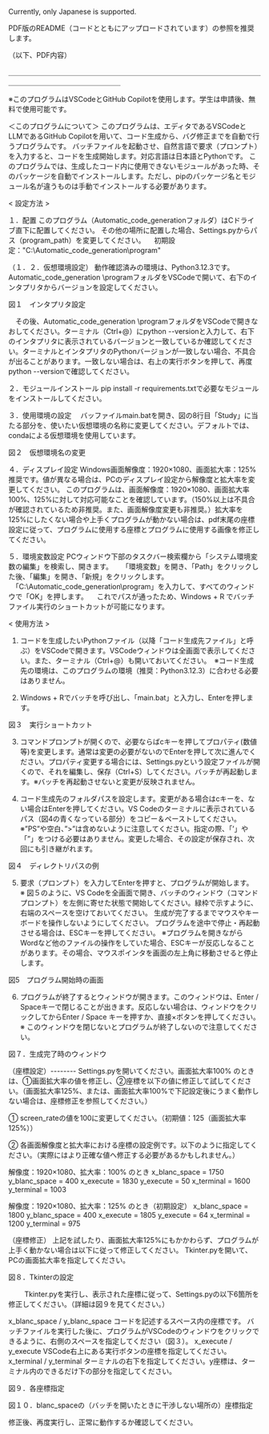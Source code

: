 Currently, only Japanese is supported.

PDF版のREADME（コードとともにアップロードされています）の参照を推奨します。

（以下、PDF内容）

＿＿＿＿＿＿＿＿＿＿＿＿＿＿＿＿＿＿＿＿＿＿＿＿＿＿＿＿＿＿＿＿＿＿＿＿＿＿＿＿＿＿＿＿＿＿＿＿＿＿＿＿

※このプログラムはVSCodeとGitHub Copilotを使用します。学生は申請後、無料で使用可能です。

＜このプログラムについて＞
このプログラムは、エディタであるVSCodeとLLMであるGitHub Copilotを用いて、コード生成から、バグ修正までを自動で行うプログラムです。
バッチファイルを起動させ、自然言語で要求（プロンプト）を入力すると、コードを生成開始します。対応言語は日本語とPythonです。
このプログラムでは、生成したコード内に使用できないモジュールがあった時、そのパッケージを自動でインストールします。ただし、pipのパッケージ名とモジュール名が違うものは手動でインストールする必要があります。

< 設定方法 >

１．配置
このプログラム（Automatic_code_generationフォルダ）はCドライブ直下に配置してください。
その他の場所に配置した場合、Settings.pyからパス（program_path）を変更してください。
　初期設定："C:\Automatic_code_generation\program"

（１．２．仮想環境設定）
動作確認済みの環境は、Python3.12.3です。
Automatic_code_generation \programフォルダをVSCodeで開いて、右下のインタプリタからバージョンを設定してください。
 
 
図１　インタプリタ設定

　その後、Automatic_code_generation \programフォルダをVSCodeで開きなおしてください。ターミナル（Ctrl+@）にpython --versionと入力して、右下のインタプリタに表示されているバージョンと一致しているか確認してください。ターミナルとインタプリタのPythonバージョンが一致しない場合、不具合が出ることがあります。一致しない場合は、右上の実行ボタンを押して、再度python --versionで確認してください。

２．モジュールインストール
pip install -r requirements.txtで必要なモジュールをインストールしてください。

３．使用環境の設定
　バッファイルmain.batを開き、図の8行目「Study」に当たる部分を、使いたい仮想環境の名称に変更してください。デフォルトでは、condaによる仮想環境を使用しています。
 
図２　仮想環境名の変更

４．ディスプレイ設定
Windows画面解像度：1920×1080、画面拡大率：125% 推奨です。値が異なる場合は、PCのディスプレイ設定から解像度と拡大率を変更してください。
このプログラムは、画面解像度：1920×1080、画面拡大率100%、125%に対して対応可能なことを確認しています。（150%以上は不具合が確認されているため非推奨。また、画面解像度変更も非推奨。）拡大率を125%にしたくない場合や上手くプログラムが動かない場合は、pdf末尾の座標設定に従って、プログラムに使用する座標とプログラムに使用する画像を修正してください。

５．環境変数設定
PCウィンドウ下部のタスクバー検索欄から「システム環境変数の編集」を検索し、開きます。　
　「環境変数」を開き、「Path」をクリックした後、「編集」を開き、「新規」をクリックします。
　「C:\Automatic_code_generation\program」を入力して、すべてのウィンドウで「OK」を押します。
　これでパスが通ったため、Windows + R でバッチファイル実行のショートカットが可能になります。


< 使用方法 >
1.	コードを生成したいPythonファイル（以降「コード生成先ファイル」と呼ぶ）をVSCodeで開きます。VSCodeウィンドウは全画面で表示してください。また、ターミナル（Ctrl+@）も開いておいてください。　※コード生成先の環境は、このプログラムの環境（推奨：Python3.12.3）に合わせる必要はありません。

2.	Windows + Rでバッチを呼び出し、「main.bat」と入力し、Enterを押します。
 
図３　実行ショートカット

3.	コマンドプロンプトが開くので、必要ならばcキーを押してプロパティ(数値等)を変更します。通常は変更の必要がないのでEnterを押して次に進んでください。プロパティ変更する場合には、Settings.pyという設定ファイルが開くので、それを編集し、保存（Ctrl+S）してください。バッチが再起動します。※バッチを再起動させないと変更が反映されません。

4.	コード生成先のフォルダパスを設定します。変更がある場合はcキーを、ない場合はEnterを押してください。VS Codeのターミナルに表示されているパス（図4の青くなっている部分）をコピー＆ペーストしてください。※”PS”や空白、”>”は含めないように注意してください。指定の際、「’」や「”」をつける必要はありません。変更した場合、その設定が保存され、次回にも引き継がれます。

 
図４　ディレクトリパスの例


5.	要求（プロンプト）を入力してEnterを押すと、プログラムが開始します。　※ 図５のように、VS Codeを全画面で開き、バッチのウィンドウ（コマンドプロンプト）を左側に寄せた状態で開始してください。緑枠で示すように、右端のスペースを空けておいてください。
生成が完了するまでマウスやキーボードを操作しないようにしてください。
プログラムを途中で停止・再起動させる場合は、ESCキーを押してください。
※プログラムを開きながらWordなど他のファイルの操作をしていた場合、ESCキーが反応しなることがあります。その場合、マウスポインタを画面の左上角に移動させると停止します。

 
図5　プログラム開始時の画面

6.	プログラムが終了するとウィンドウが開きます。このウィンドウは、Enter / Spaceキーで閉じることが出きます。反応しない場合は、ウィンドウをクリックしてからEnter / Space キーを押すか、直接×ボタンを押してください。　※ このウィンドウを閉じないとプログラムが終了しないので注意してください。
 
図７．生成完了時のウィンドウ



（座標設定）--------
Settings.pyを開いてください。画面拡大率100% のときは、①画面拡大率の値を修正し、②座標を以下の値に修正して試してください。（画面拡大率125%、または、画面拡大率100%で下記設定後にうまく動作しない場合は、座標修正を参照してください。）

①	screen_rateの値を100に変更してください。（初期値：125（画面拡大率125%））
 

②	各画面解像度と拡大率における座標の設定例です。以下のように指定してください。（実際にはより正確な値へ修正する必要があるかもしれません。）

解像度：1920×1080、拡大率：100% のとき
x_blanc_space = 1750
y_blanc_space = 400
x_execute = 1830
y_execute = 50
x_terminal = 1600
y_terminal = 1003

解像度：1920×1080、拡大率：125% のとき（初期設定）
x_blanc_space = 1800
y_blanc_space = 400
x_execute = 1805
y_execute = 64
x_terminal = 1200
y_terminal = 975



（座標修正）
上記を試したり、画面拡大率125%にもかかわらず、プログラムが上手く動かない場合は以下に従って修正してください。
Tkinter.pyを開いて、PCの画面拡大率を指定してください。
 
図８．Tkinterの設定

　　
Tkinter.pyを実行し、表示された座標に従って、Settings.pyの以下6箇所を修正してください。（詳細は図９を見てください。）

x_blanc_space / y_blanc_space	コードを記述するスペース内の座標です。
バッチファイルを実行した後に、プログラムがVSCodeのウィンドウをクリックできるように、右側のスペースを指定してください（図３）。
x_execute / y_execute	VSCode右上にある実行ボタンの座標を指定してください。
x_terminal / y_terminal	ターミナルの右下を指定してください。y座標は、ターミナル内のできるだけ下の部分を指定してください。

 
図９．各座標指定

 
図１０．blanc_spaceの（バッチを開いたときに干渉しない場所の）座標指定

修正後、再度実行し、正常に動作するか確認してください。
